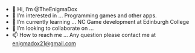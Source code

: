 - 👋 Hi, I’m @TheEnigmaDox
- 👀 I’m interested in ... Programming games and other apps.
- 🌱 I’m currently learning ... NC Game development at Edinburgh College
- 💞️ I’m looking to collaborate on ... 
- 📫 How to reach me ... Any question please contact me at enigmadox21@gmail.com

<!---
TheEnigmaDox/TheEnigmaDox is a ✨ special ✨ repository because its `README.md` (this file) appears on your GitHub profile.
You can click the Preview link to take a look at your changes.
--->

